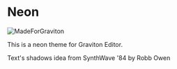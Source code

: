 # Neon

![MadeForGraviton](https://raw.githubusercontent.com/Graviton-Code-Editor/website/master/src/badges/made_for_graviton.svg?sanitize=true)

This is a neon theme for Graviton Editor.

Text's shadows idea from SynthWave '84 by Robb Owen 